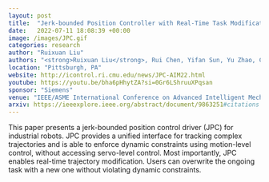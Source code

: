 ```yaml
---
layout: post
title:  "Jerk-bounded Position Controller with Real-Time Task Modification for Interactive Industrial Robots"
date:   2022-07-11 18:08:39 +00:00
image: /images/JPC.gif
categories: research
author: "Ruixuan Liu"
authors: "<strong>Ruixuan Liu</strong>, Rui Chen, Yifan Sun, Yu Zhao, Changliu Liu"
location: "Pittsburgh, PA"
website: http://icontrol.ri.cmu.edu/news/JPC-AIM22.html
youtube: https://youtu.be/bha6pHhytZA?si=0Gr6LShruuXPqsan
sponsor: "Siemens"
venue: "IEEE/ASME International Conference on Advanced Intelligent Mechatronics (AIM)"
arxiv: https://ieeexplore.ieee.org/abstract/document/9863251#citations
---
```


This paper presents a jerk-bounded position control driver (JPC) for industrial robots. 
JPC provides a unified interface for tracking complex trajectories and is able to enforce dynamic constraints using motion-level control, without accessing servo-level control. 
Most importantly, JPC enables real-time trajectory modification. Users can overwrite the ongoing task with a new one without violating dynamic constraints. 

